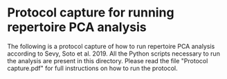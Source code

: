 # Protocol capture for running repertoire PCA analysis

The following is a protocol capture of how to run repertoire PCA analysis according to Sevy, Soto et al. 2019. All the Python scripts necessary to run the analysis are present in this directory. Please read the file "Protocol capture.pdf" for full instructions on how to run the protocol. 
